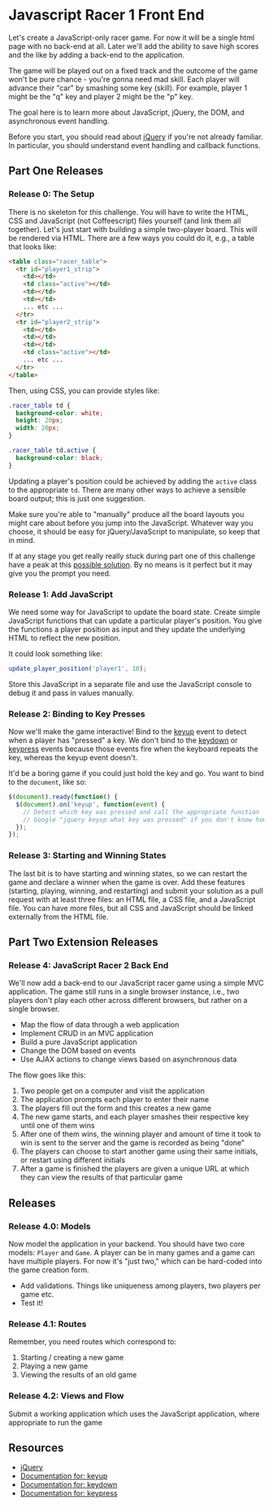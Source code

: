 # Javascript Racer 1 Front End

Let's create a JavaScript-only racer game.  For now it will be a
single html page with no back-end at all.  Later we'll add the ability to save
high scores and the like by adding a back-end to the application.

The game will be played out on a fixed track and the outcome of the game won't be pure chance - you're gonna need mad skill.  Each player
will advance their "car" by smashing some key (skill).  For example, player 1 might be
the "q" key and player 2 might be the "p" key.

The goal here is to learn more about JavaScript, jQuery, the DOM, and
asynchronous event handling.

Before you start, you should read about [jQuery][] if you're not already familiar.  In particular, you should
understand event handling and callback functions.

## Part One Releases

### Release 0: The Setup

There is no skeleton for this challenge.  You will have to write the HTML, CSS and JavaScript (not Coffeescript) files yourself (and link them all together).  Let's just start with building a simple two-player board.  This will be
rendered via HTML.  There are a few ways you could do it, e.g., a table that
looks like:

```html
<table class="racer_table">
  <tr id="player1_strip">
    <td></td>
    <td class="active"></td>
    <td></td>
    <td></td>
    ... etc ...
  </tr>
  <tr id="player2_strip">
    <td></td>
    <td></td>
    <td></td>
    <td class="active"></td>
    ... etc ...
  </tr>
</table>
```

Then, using CSS, you can provide styles like:

```css
.racer_table td {
  background-color: white;
  height: 20px;
  width: 20px;
}

.racer_table td.active {
  background-color: black;
}
```

Updating a player's position could be achieved by adding the `active` class to
the appropriate `td`.  There are many other ways to achieve a sensible board
output; this is just one suggestion.

Make sure you're able to "manually" produce all the board layouts you might
care about before you jump into the JavaScript.  Whatever way you choose, it
should be easy for jQuery/JavaScript to manipulate, so keep that in mind.

If at any stage you get really really stuck during part one of this challenge
have a peak at this [possible solution](potential_part_one_solution). By no means is it
perfect but it may give you the prompt you need.

### Release 1: Add JavaScript

We need some way for JavaScript to update the board state.  Create simple
JavaScript functions that can update a particular player's position.  You give
the functions a player position as input and they update the underlying HTML to
reflect the new position.

It could look something like:

```javascript
update_player_position('player1', 10);
```

Store this JavaScript in a separate file and use the JavaScript console to
debug it and pass in values manually.

### Release 2: Binding to Key Presses

Now we'll make the game interactive!  Bind to the [keyup][] event to detect
when a player has "pressed" a key.  We don't bind to the [keydown][] or
[keypress][] events because those events fire when the keyboard repeats the
key, whereas the keyup event doesn't.

It'd be a boring game if you could just hold the key and go.  You want to bind
to the `document`, like so:

```javascript
$(document).ready(function() {
  $(document).on('keyup', function(event) {
    // Detect which key was pressed and call the appropriate function
    // Google "jquery keyup what key was pressed" if you don't know how
  });
});
```

### Release 3: Starting and Winning States

The last bit is to have starting and winning states, so we can restart the game
and declare a winner when the game is over.  Add these features (starting,
playing, winning, and restarting) and submit your solution as a pull request
with at least three files: an HTML file, a CSS file, and a JavaScript file.
You can have more files, but all CSS and JavaScript should be linked externally
from the HTML file.

## Part Two Extension Releases
### Release 4: JavaScript Racer 2 Back End

We'll now add a back-end to our JavaScript racer game using a simple MVC
application.  The game still runs in a single browser instance, i.e., two players don't play each other across different browsers, but rather on a single browser.

* Map the flow of data through a web application
* Implement CRUD in an MVC application
* Build a pure JavaScript application
* Change the DOM based on events
* Use AJAX actions to change views based on asynchronous data

The flow goes like this:

1. Two people get on a computer and visit the application
2. The application prompts each player to enter their name
3. The players fill out the form and this creates a new game
4. The new game starts, and each player smashes their respective key until one
   of them wins
5. After one of them wins, the winning player and amount of time it took to win is sent to the server and the game is recorded as being "done"
6. The players can choose to start another game using their same initials, or
   restart using different initials
7. After a game is finished the players are given a unique URL at which they
   can view the results of that particular game

## Releases

### Release 4.0: Models

Now model the application in your backend.
You should have two core models: `Player` and `Game`.  A player can be in many
games and a game can have multiple players.  For now it's "just two," which can
be hard-coded into the game creation form.

- Add validations. Things like uniqueness among players, two players per game etc.
- Test it!


### Release 4.1: Routes

Remember, you need routes which correspond to:

1. Starting / creating a new game
2. Playing a new game
3. Viewing the results of an old game

### Release 4.2: Views and Flow

Submit a working application which uses the JavaScript application, where
appropriate to run the game


## Resources

* [jQuery][]
* [Documentation for: keyup][keyup]
* [Documentation for: keydown][keydown]
* [Documentation for: keypress][keypress]

[jQuery]: http://learn.jquery.com/about-jquery/
[keyup]: http://api.jquery.com/keyup/
[keydown]: http://api.jquery.com/keydown/
[keypress]: http://api.jquery.com/keypress/


